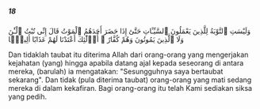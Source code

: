 ##### 18

<span class="ayah">وَلَيْسَتِ ٱلتَّوْبَةُ لِلَّذِينَ يَعْمَلُونَ ٱلسَّيِّـَٔاتِ حَتَّىٰٓ إِذَا حَضَرَ أَحَدَهُمُ ٱلْمَوْتُ قَالَ إِنِّى تُبْتُ ٱلْـَٰٔنَ وَلَا ٱلَّذِينَ يَمُوتُونَ وَهُمْ كُفَّارٌ ۚ أُو۟لَٰٓئِكَ أَعْتَدْنَا لَهُمْ عَذَابًا أَلِيمًۭا</span>

<span class="ayah_translation">Dan tidaklah taubat itu diterima Allah dari orang-orang yang mengerjakan kejahatan (yang) hingga apabila datang ajal kepada seseorang di antara mereka, (barulah) ia mengatakan: "Sesungguhnya saya bertaubat sekarang". Dan tidak (pula diterima taubat) orang-orang yang mati sedang mereka di dalam kekafiran. Bagi orang-orang itu telah Kami sediakan siksa yang pedih.</span>
